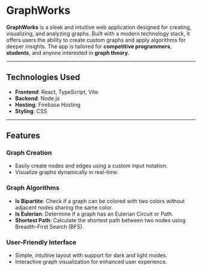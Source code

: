 # **GraphWorks**

**GraphWorks** is a sleek and intuitive web application designed for creating, visualizing, and analyzing graphs. Built with a modern technology stack, it offers users the ability to create custom graphs and apply algorithms for deeper insights. The app is tailored for **competitive programmers**, **students**, and anyone interested in **graph theory**.

---

## **Technologies Used**
- **Frontend**: React, TypeScript, Vite
- **Backend**: Node.js
- **Hosting**: Firebase Hosting
- **Styling**: CSS

---

## **Features**

### **Graph Creation**
- Easily create nodes and edges using a custom input notation.
- Visualize graphs dynamically in real-time.

### **Graph Algorithms**
- **Is Bipartite**: Check if a graph can be colored with two colors without adjacent nodes sharing the same color.
- **Is Eulerian**: Determine if a graph has an Eulerian Circuit or Path.
- **Shortest Path**: Calculate the shortest path between two nodes using Breadth-First Search (BFS).

### **User-Friendly Interface**
- Simple, intuitive layout with support for dark and light modes.
- Interactive graph visualization for enhanced user experience.
